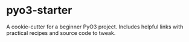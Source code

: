 # pyo3-starter
A cookie-cutter for a beginner PyO3 project. Includes helpful links with practical recipes and source code to tweak.
